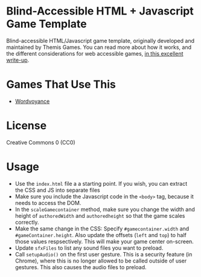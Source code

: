 # Blind-Accessible HTML + Javascript Game Template

Blind-accessible HTML/Javascript game template, originally developed and maintained by Themis Games. You can read more about how it works, and the different considerations for web accessible games, [in this excellent write-up](https://docs.google.com/document/d/1J_YLephE5T3NGcvpWablU7TwMfeC04Of71-ohsAUjww).

# Games That Use This

- [Wordvoyance](https://www.themisgames.com/wordvoyance/)

# License
Creative Commons 0 (CC0)

# Usage

- Use the `index.html` file a a starting point. If you wish, you can extract the CSS and JS into separate files
- Make sure you include the Javascript code in the `<body>` tag, because it needs to access the DOM.
- In the `scaleGamecontainer` method, make sure you change the width and height of `authoredWidth` and `authoredheight` so that the game scales correctly.
- Make the same change in the CSS: Specify `#gamecontainer.width` and `#gameContainer.height`. Also update the offsets (`left` and `top`) to half those values respsectively. This will make your game center on-screen.
- Update `sfxFiles` to list any sound files you want to preload. 
- Call `setupAudio()` on the first user gesture. This is a security feature (in Chrome), where this is no longer allowed to be called outside of user gestures. This also causes the audio files to preload.
